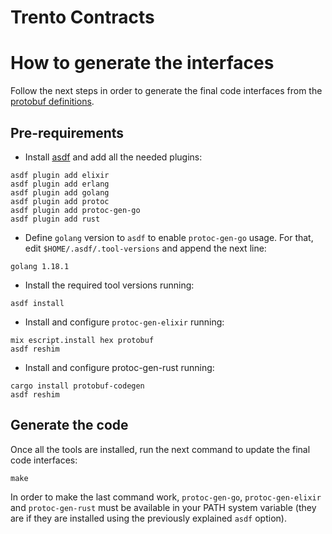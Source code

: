 # Trento Contracts

# How to generate the interfaces

Follow the next steps in order to generate the final code interfaces from the [protobuf definitions](./protobuf/).

## Pre-requirements

- Install [asdf](https://asdf-vm.com/guide/getting-started.html) and add all the needed plugins:

```
asdf plugin add elixir
asdf plugin add erlang
asdf plugin add golang
asdf plugin add protoc
asdf plugin add protoc-gen-go
asdf plugin add rust
```

- Define `golang` version to `asdf` to enable `protoc-gen-go` usage. For that, edit `$HOME/.asdf/.tool-versions` and append the next line:

```
golang 1.18.1
```

- Install the required tool versions running:

```
asdf install
```

- Install and configure `protoc-gen-elixir` running:

```
mix escript.install hex protobuf
asdf reshim
```

- Install and configure protoc-gen-rust running:

```
cargo install protobuf-codegen
asdf reshim
```

## Generate the code

Once all the tools are installed, run the next command to update the final code interfaces:

```
make
```

In order to make the last command work, `protoc-gen-go`, `protoc-gen-elixir` and `protoc-gen-rust` must be available in your PATH system variable (they are if they are installed using the previously explained `asdf` option).